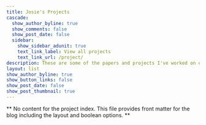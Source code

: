 ```yaml
---
title: Josie's Projects
cascade:
  show_author_byline: true
  show_comments: false
  show_post_date: false
  sidebar:
    show_sidebar_adunit: true
    text_link_label: View all projects
    text_link_url: /project/
description: These are some of the papers and projects I've worked on over the past few years.
layout: list
show_author_byline: true
show_button_links: false
show_post_date: false
show_post_thumbnail: true
---
```


** No content for the project index. This file provides front matter for the blog including the layout and boolean options. **
